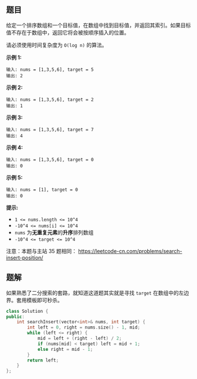 ## 题目

给定一个排序数组和一个目标值，在数组中找到目标值，并返回其索引。如果目标值不存在于数组中，返回它将会被按顺序插入的位置。

请必须使用时间复杂度为 `O(log n)` 的算法。

 

**示例 1:**

```
输入: nums = [1,3,5,6], target = 5
输出: 2
```

**示例 2:**

```
输入: nums = [1,3,5,6], target = 2
输出: 1
```

**示例 3:**

```
输入: nums = [1,3,5,6], target = 7
输出: 4
```

**示例 4:**

```
输入: nums = [1,3,5,6], target = 0
输出: 0
```

**示例 5:**

```
输入: nums = [1], target = 0
输出: 0
```

 

**提示:**

- `1 <= nums.length <= 10^4`
- `-10^4 <= nums[i] <= 10^4`
- `nums` 为**无重复元素**的**升序**排列数组
- `-10^4 <= target <= 10^4`



注意：本题与主站 35 题相同： https://leetcode-cn.com/problems/search-insert-position/



## 题解

如果熟悉了二分搜索的套路，就知道这道题其实就是寻找 `target` 在数组中的左边界。套用模板即可秒杀。

```c++
class Solution {
public:
    int searchInsert(vector<int>& nums, int target) {
        int left = 0, right = nums.size() - 1, mid;
        while (left <= right) {
            mid = left + (right - left) / 2;
            if (nums[mid] < target) left = mid + 1;
            else right = mid - 1;
        }
        return left;
    }
};
```

